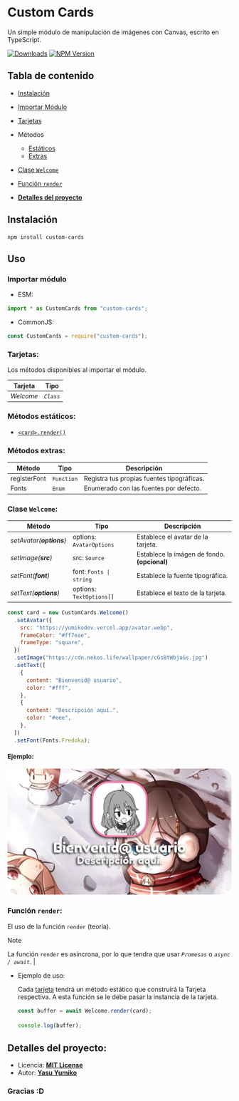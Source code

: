 # Custom Cards

Un simple módulo de manipulación de imágenes con Canvas, escrito en TypeScript.

[![Downloads](https://img.shields.io/npm/dt/custom-cards.svg?maxAge=3600)](https://www.npmjs.com/package/custom-cards)
[![NPM Version](https://img.shields.io/npm/v/custom-cards.svg?maxAge=3600)](https://www.npmjs.com/package/custom-cards)

## Tabla de contenido

- [Instalación](#instalación)
- [Importar Módulo](#importar-módulo)
- [Tarjetas](#tarjetas)
- Métodos
  - [Estáticos](#métodos-estáticos)
  - [Extras](#métodos-extras)
- [Clase `Welcome`](#clase-welcome)
- [Función `render`](#función-render)

- [**Detalles del proyecto**](#detalles-del-proyecto)

## Instalación

```
npm install custom-cards
```

## Uso

### Importar módulo

- ESM:

```js
import * as CustomCards from "custom-cards";
```

- CommonJS:

```js
const CustomCards = require("custom-cards");
```

### Tarjetas:

Los métodos disponibles al importar el módulo.

| Tarjeta   | Tipo      |
| --------- | --------- |
| _Welcome_ | _`Class`_ |

### Métodos estáticos:

- [`<card>.render()`](#función-render)

### Métodos extras:

| Método       | Tipo       | Descripción                                |
| ------------ | ---------- | ------------------------------------------ |
| registerFont | `Function` | Registra tus propias fuentes tipográficas. |
| Fonts        | `Enum`     | Enumerado con las fuentes por defecto.     |

### Clase `Welcome`:

| Método                   | Tipo                     | Descripción                                  |
| ------------------------ | ------------------------ | -------------------------------------------- |
| _setAvatar(**options**)_ | options: `AvatarOptions` | Establece el avatar de la tarjeta.           |
| _setImage(**src**)_      | src: `Source`            | Establece la imágen de fondo. **(opcional)** |
| _setFont(**font**)_      | font: `Fonts \| string`  | Establece la fuente tipográfica.             |
| _setText(**options**)_   | options: `TextOptions[]` | Establece el texto de la tarjeta.            |

```js
const card = new CustomCards.Welcome()
  .setAvatar({
    src: "https://yumikodev.vercel.app/avatar.webp",
    frameColor: "#ff7eae",
    frameType: "square",
  })
  .setImage("https://cdn.nekos.life/wallpaper/cGsBtWbjaGs.jpg")
  .setText([
    {
      content: "Bienvenid@ usuario",
      color: "#fff",
    },
    {
      content: "Descripción aquí.",
      color: "#eee",
    },
  ])
  .setFont(Fonts.Fredoka);
```

#### Ejemplo:

[![img](https://raw.githubusercontent.com/Yumiko0828/custom-cards/main/docs/img1.png)](https://www.npmjs.com/package/custom-cards)

### Función `render`:

El uso de la función `render` (teoría).

> [!NOTE]
> La función `render` es asíncrona, por lo que tendra que usar _`Promesas`_ o _`async / await`_. |

- Ejemplo de uso:

  Cada [tarjeta](#tarjetas) tendrá un método estático que construirá la Tarjeta respectiva. A esta función se le debe pasar la instancia de la tarjeta.

  ```js
  const buffer = await Welcome.render(card);

  console.log(buffer);
  ```

## Detalles del proyecto:

- Licencia: **[MIT License](https://github.com/Yumiko0828/custom-cards/blob/main/LICENSE.md)**
- Autor: **[Yasu Yumiko](https://discord.com/users/752918867273187378)**

### Gracias :D
